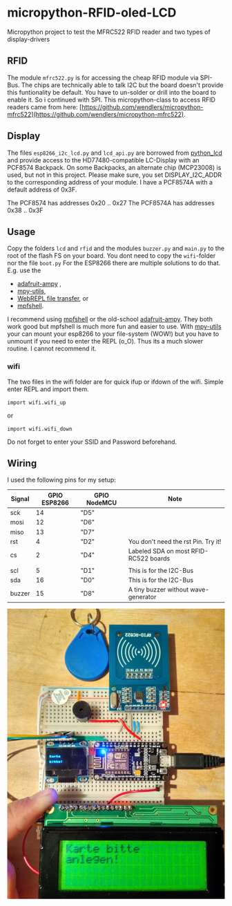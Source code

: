 # micropython-RFID-oled-LCD
Micropython project to test the MFRC522 RFID reader and two types of display-drivers

## RFID
The module ``mfrc522.py`` is for accessing the cheap RFID module via SPI-Bus. The chips are technically able to talk I2C but the board doesn't provide this funtionality be default. You have to un-solder or drill into the board to enable it. So i continued with SPI. This micropython-class to access RFID readers came from here: [https://github.com/wendlers/micropython-mfrc522](https://github.com/wendlers/micropython-mfrc522).

## Display
The files ``esp8266_i2c_lcd.py`` and ``lcd_api.py`` are borrowed from [python_lcd](https://github.com/dhylands/python_lcd) and provide access to the HD77480-compatible LC-Display with an PCF8574 Backpack. On some Backpacks, an alternate chip (MCP23008) is used, but not in this project. Please make sure, you set DISPLAY_I2C_ADDR to the corresponding address of your module. I have a PCF8574A with a default address of 0x3F.

The PCF8574 has addresses 0x20 .. 0x27
The PCF8574A has addresses 0x38 .. 0x3F

## Usage
Copy the folders ``lcd`` and ``rfid`` and the modules ``buzzer.py`` and  ``main.py`` to the root of the flash FS on your board. You dont need to copy the ``wifi``-folder nor the file ``boot.py``
For the ESP8266 there are multiple solutions to do that. E.g. use the
* [adafruit-ampy](https://github.com/adafruit/ampy) , 
* [mpy-utils](https://github.com/nickzoic/mpy-utils), 
* [WebREPL file transfer](https://github.com/micropython/webrepl), or 
* [mpfshell](https://github.com/wendlers/mpfshell). 

I recommend using [mpfshell](https://github.com/wendlers/mpfshell) or the old-school [adafruit-ampy](https://github.com/adafruit/ampy). They both work good but mpfshell is much more fun and easier to use. With [mpy-utils](https://github.com/nickzoic/mpy-utils) your can mount your esp8266 to your file-system (WOW!) but you have to unmount if you need to enter the REPL (o_O). Thus its a much slower routine. I cannot recommend it.

### wifi
The two files in the wifi folder are for quick ifup or ifdown of the wifi. Simple enter REPL and import them.

    import wifi.wifi_up
or

    import wifi.wifi_down
Do not forget to enter your SSID and Password beforehand.

## Wiring
I used the following pins for my setup:

| Signal    | GPIO ESP8266 | GPIO NodeMCU   | Note                                 |
| --------- | ------------ | -------------- | ------------------------------------ |
| sck       | 14           | "D5"           |                                      |
| mosi      | 12           | "D6"           |                                      |
| miso      | 13           | "D7"           |                                      |
| rst       | 4            | "D2"           |You don't need the rst Pin. Try it!   |
| cs        | 2            | "D4"           |Labeled SDA on most RFID-RC522 boards |
|                                                                                  |
| scl       | 5            | "D1"           | This is for the I2C-Bus              |
| sda       | 16           | "D0"           | This is for the I2C-Bus              |
| buzzer    | 15           | "D8"           | A tiny buzzer without wave-generator |


![Image of the project](img/IMG_20180429_205754_HDR.jpg)
